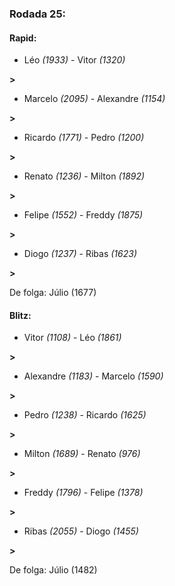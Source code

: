 ### Rodada 25:

#### Rapid:

* Léo *(1933)*     -     Vitor *(1320)*

 **>** 
* Marcelo *(2095)*     -     Alexandre *(1154)*

 **>** 
* Ricardo *(1771)*     -     Pedro *(1200)*

 **>** 
* Renato *(1236)*     -     Milton *(1892)*

 **>** 
* Felipe *(1552)*     -     Freddy *(1875)*

 **>** 
* Diogo *(1237)*     -     Ribas *(1623)*

 **>** 

De folga: Júlio (1677)

#### Blitz:

* Vitor *(1108)*     -     Léo *(1861)*

 **>** 
* Alexandre *(1183)*     -     Marcelo *(1590)*

 **>** 
* Pedro *(1238)*     -     Ricardo *(1625)*

 **>** 
* Milton *(1689)*     -     Renato *(976)*

 **>** 
* Freddy *(1796)*     -     Felipe *(1378)*

 **>** 
* Ribas *(2055)*     -     Diogo *(1455)*

 **>** 

De folga: Júlio (1482)

